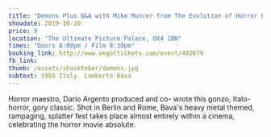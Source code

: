 ```yaml
---
title: "Demons Plus Q&A with Mike Muncer from The Evolution of Horror Podcast"
showdate: 2019-10-20
price: 9
location: "The Ultimate Picture Palace, OX4 1BN"
times: "Doors 8:00pm / Film 8:30pm"
booking_link: http://www.wegottickets.com/event/482679
fb_link:
thumb: /assets/shocktober/demons.jpg
subtext: 1985 Italy. Lamberto Bava
---
```


Horror maestro, Dario Argento produced and co- wrote this gonzo, Italo-horror, gory classic. Shot in Berlin and Rome, Bava's heavy metal themed, rampaging, splatter fest takes place almost entirely within a cinema, celebrating the horror movie absolute.
